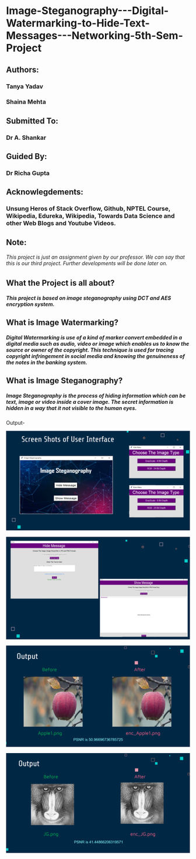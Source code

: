 # Image-Steganography---Digital-Watermarking-to-Hide-Text-Messages---Networking-5th-Sem-Project
## Authors:
### Tanya Yadav
### Shaina Mehta
## Submitted To:
### Dr A. Shankar
## Guided By:
### Dr Richa Gupta
## Acknowlegdements:
### Unsung Heros of Stack Overflow, Github, NPTEL Course, Wikipedia, Edureka, Wikipedia, Towards Data Science and other Web Blogs and Youtube Videos.
## Note:
###### This project is just an assignment given by our professor. We can say that this is our third project. Further developments will be done later on.  
## What the Project is all about?
##### This project is based on image steganography using DCT and AES encryption system.
## What is Image Watermarking?
##### Digital Watermarking is use of a kind of marker convert embedded in a digital media such as audio, video or image which enables us to know the source or owner of the copyright. This technique is used for tracing copyright infringement in social media and knowing the genuineness of the notes in the banking system.
## What is Image Steganography?
##### Image Steganography is the process of hiding information which can be text, image or video inside a cover image. The secret information is hidden in a way that it not visible to the human eyes.
 Output-
 
 ![alt tag](https://github.com/Tanya-yadav/Image-Steganography---Digital-Watermarking-to-Hide-Text-Messages---Networking-5th-Sem-Project/blob/main/Assignment/Screenshot%20(20).png)

 ![alt tag](https://github.com/Tanya-yadav/Image-Steganography---Digital-Watermarking-to-Hide-Text-Messages---Networking-5th-Sem-Project/blob/main/Assignment/Screenshot%20(17).png)
 
 ![alt tag](https://github.com/Tanya-yadav/Image-Steganography---Digital-Watermarking-to-Hide-Text-Messages---Networking-5th-Sem-Project/blob/main/Assignment/Screenshot%20(18).png)
 
  ![alt tag](https://github.com/Tanya-yadav/Image-Steganography---Digital-Watermarking-to-Hide-Text-Messages---Networking-5th-Sem-Project/blob/main/Assignment/Screenshot%20(21).png)
